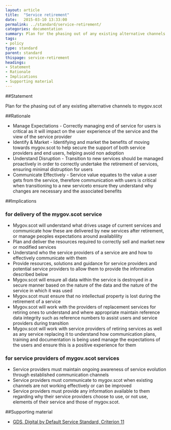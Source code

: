 ```yaml
---
layout: article
title:  "Service retirement"
date:   2015-03-10 13:33:00
permalink: ../standard/service-retirement/ 
categories: documentation
summary: Plan for the phasing out of any existing alternative channels to mygov.scot
tags: 
- policy
type: standard
parent: standard
thispage: service-retirement
headings:
- Statement
- Rationale
- Implications
- Supporting material
---
```


##Statement

Plan for the phasing out of any existing alternative channels to mygov.scot

##Rationale

* Manage Expectations - Correctly managing end of service for users is critical as it will impact on the user experience of the service and the view of the service provider
* Identify & Market - Identifying and market the benefits of moving towards mygov.scot to help secure the support of both service providers and end users, helping avoid non adoption
* Understand Disruption - Transition to new services should be managed proactively in order to correctly undertake the retirement of services, ensuring minimal distruption for users
* Communicate Effectively - Service value equates to the value a user gets from the service, therefore communication with users is critical when transitioning to a new serviceto ensure they understand why changes are necessary and the associated benefits

##Implications

### for delivery of the mygov.scot service

* Mygov.scot will understand what drives usage of current services and communicate how these are delivered by new services after retirement, or manage peoples expectations around availablility
* Plan and deliver the resources required to correctly sell and market new or modified services
* Understand who the service providers of a service are and how to effectively communicate with them 
* Provide resources, solutions and guidance for service providers and potential service providers to allow them to provide the information described below
* Mygov.scot will ensure all data within the service is destroyed in a secure manner based on the nature of the data and the nature of the service in which it was used
* Mygov.scot must ensure that no intellectual property is lost during the retirement of a service
* Mygov.scot will work with the providers of replacement services for retiring ones to understand and where appropriate maintain reference data integrity such as reference numbers to assist users and service providers during transition
* Mygov.scot will work with service providers of retiring services as well as any service replacing it to understand how communication plans, training and documentation is being used manage the expectations of the users and ensure this is a positive experience for them

### for service providers of mygov.scot services

* Service providers must maintain ongoing awareness of service evolution through established communication channels
* Service providers must communicate to mygov.scot when existing channels are not working effectively or can be improved
* Service providers must provide any information available to them regarding why their service providers choose to use, or not use, elements of their service and those of mygov.scot.

##Supporting material

- [GDS, Digital by Default Service Standard, Criterion 11](https://www.gov.uk/service-manual/digital-by-default#criterion-11)
